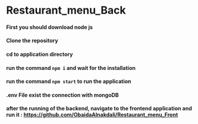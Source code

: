 # Restaurant_menu_Back

#### First you should download node js
#### Clone the repository
#### cd to application directory
#### run the command `npm i` and wait for the installation
#### run the command `npm start` to run the application
#### .env File exist the connection with mongoDB
#### after the running of the backend, navigate to the frontend application and run it : https://github.com/ObaidaAlnakdali/Restaurant_menu_Front